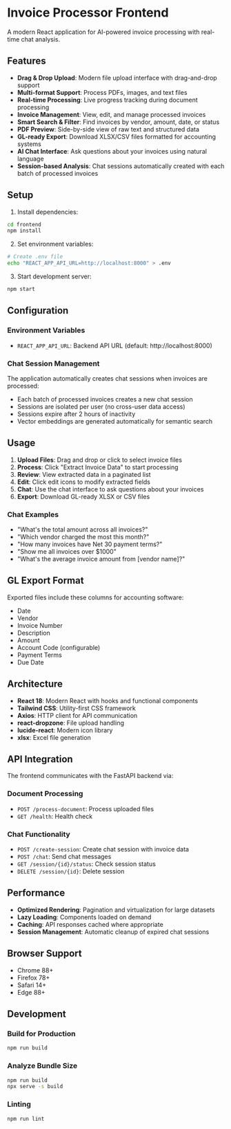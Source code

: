 # Invoice Processor Frontend

A modern React application for AI-powered invoice processing with real-time chat analysis.

## Features

- **Drag & Drop Upload**: Modern file upload interface with drag-and-drop support
- **Multi-format Support**: Process PDFs, images, and text files  
- **Real-time Processing**: Live progress tracking during document processing
- **Invoice Management**: View, edit, and manage processed invoices
- **Smart Search & Filter**: Find invoices by vendor, amount, date, or status
- **PDF Preview**: Side-by-side view of raw text and structured data
- **GL-ready Export**: Download XLSX/CSV files formatted for accounting systems
- **AI Chat Interface**: Ask questions about your invoices using natural language
- **Session-based Analysis**: Chat sessions automatically created with each batch of processed invoices

## Setup

1. Install dependencies:
```bash
cd frontend
npm install
```

2. Set environment variables:
```bash
# Create .env file
echo "REACT_APP_API_URL=http://localhost:8000" > .env
```

3. Start development server:
```bash
npm start
```

## Configuration

### Environment Variables

- `REACT_APP_API_URL`: Backend API URL (default: http://localhost:8000)

### Chat Session Management

The application automatically creates chat sessions when invoices are processed:
- Each batch of processed invoices creates a new chat session
- Sessions are isolated per user (no cross-user data access)
- Sessions expire after 2 hours of inactivity
- Vector embeddings are generated automatically for semantic search

## Usage

1. **Upload Files**: Drag and drop or click to select invoice files
2. **Process**: Click "Extract Invoice Data" to start processing
3. **Review**: View extracted data in a paginated list
4. **Edit**: Click edit icons to modify extracted fields
5. **Chat**: Use the chat interface to ask questions about your invoices
6. **Export**: Download GL-ready XLSX or CSV files

### Chat Examples

- "What's the total amount across all invoices?"
- "Which vendor charged the most this month?"
- "How many invoices have Net 30 payment terms?"
- "Show me all invoices over $1000"
- "What's the average invoice amount from [vendor name]?"

## GL Export Format

Exported files include these columns for accounting software:
- Date
- Vendor
- Invoice Number  
- Description
- Amount
- Account Code (configurable)
- Payment Terms
- Due Date

## Architecture

- **React 18**: Modern React with hooks and functional components
- **Tailwind CSS**: Utility-first CSS framework
- **Axios**: HTTP client for API communication
- **react-dropzone**: File upload handling
- **lucide-react**: Modern icon library
- **xlsx**: Excel file generation

## API Integration

The frontend communicates with the FastAPI backend via:

### Document Processing
- `POST /process-document`: Process uploaded files
- `GET /health`: Health check

### Chat Functionality
- `POST /create-session`: Create chat session with invoice data
- `POST /chat`: Send chat messages
- `GET /session/{id}/status`: Check session status
- `DELETE /session/{id}`: Delete session

## Performance

- **Optimized Rendering**: Pagination and virtualization for large datasets
- **Lazy Loading**: Components loaded on demand
- **Caching**: API responses cached where appropriate
- **Session Management**: Automatic cleanup of expired chat sessions

## Browser Support

- Chrome 88+
- Firefox 78+
- Safari 14+
- Edge 88+

## Development

### Build for Production
```bash
npm run build
```

### Analyze Bundle Size
```bash
npm run build
npx serve -s build
```

### Linting
```bash
npm run lint
``` 